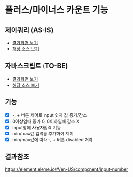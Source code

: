 # 플러스/마이너스 카운트 기능

## 제이쿼리 (AS-IS)
- [결과화면 보기](https://yeony1011.github.io/2019script_ex/190325/190325.html)
- [해당 소스 보기](https://github.com/yeony1011/2019script_ex/blob/master/190325/common.js)

## 자바스크립트 (TO-BE)
- [결과화면 보기](https://yeony1011.github.io/2019script_ex/190325/190325_v2.html)
- [해당 소스 보기](https://github.com/yeony1011/2019script_ex/blob/master/190325/common_v2.js)

## 기능
- [x] -, + 버튼 제어로 input 숫자 값 증가/감소
- [x] 0이상일때 증가 O, 0이하일때 감소 X
- [x] input창에 사용자입력 기능
- [x] min/max값 입력을 추가하여 제어
- [x] min/max값에 따라 -, + 버튼 disabled 처리

## 결과참조
https://element.eleme.io/#/en-US/component/input-number